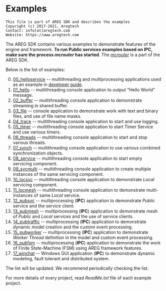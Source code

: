 # Examples
```
This file is part of AREG SDK and describes the examples
Copyright (c) 2017-2021, Aregtech
Contact: info[at]aregtech.com
Website: https://www.aregtech.com
```
The AREG SDK contains various examples to demonstrate features of the engine and framework.  **To run Public services examples based on IPC, make sure the process _mcrouter_ has started**. The [_mcrouter_](./../framework/mcrouter/) is a part of the AREG SDK.

Below is the list of examples:

0.  [00_helloservice](./00_helloservice) -- multithreading and multiprocessing applications used as an example in [developer guide](./../docs/DEVELOP.md).
1.  [01_hello](./01_hello/) -- multithreading console application to output "Hello World" message.
2.  [02_buffer](./02_buffer/) -- multithreading console application to demonstrate streaming in shared buffer.
3.  [03_file](./03_file/) -- console application to demonstrate work with text and binary files, and use of file name masks.
4.  [04_trace](./04_trace/) -- multithreading console application to start and use logging.
5.  [05_timer](./05_timer/) -- multithreading console application to start Timer Service and use various timers.
6.  [06_threads](./06_threads/) -- multithreading console application to start and stop various threads.
7.  [07_synch](./07_synch/) -- multithreading console application to use various combined synchronization objects.
8.  [08_service](./08_service/) -- multithreading console application to start empty servicing component.
9.  [09_svcmulti](./09_svcmulti/) -- multithreading console application to create multiple instances of the same servicing component.
10. [10_locsvc](./10_locsvc/) -- multithreading console application to demonstrate _Local_ servicing component.
11. [11_locmesh](./11_locmesh/) -- multithreading console application to demonstrate multi-instances of same _Local_ service.
12. [12_pubsvc](./12_pubsvc/) -- multiprocessing (**IPC**) application to demonstrate _Public_ service and the service client.
13. [13_pubmesh](./13_pubmesh/) -- multiprocessing (**IPC**) application to demonstrate mesh of _Public_ and _Local_ services and the use of service clients.
14. [14_pubtraffic](./14_pubtraffic/) -- multiprocessing (**IPC**) application to demonstrate dynamic model creation and the custom event processing.
15. [15_pubworker](./15_pubworker/) -- multiprocessing (**IPC**) application to demonstrate _Worker Thread_ definition in the model and custom event processing.
16. [16_pubfsm](./16_pubfsm/) -- multiprocessing (**IPC**) application to demonstrate the work of Finite State-Machine (FSM) using AREG framework features.
17. [17_winchat](./17_winchat/) -- Windows GUI application (**IPC**) to demonstrate dynamic modeling, fault tolerant and distributed system.

The list will be updated. We recommend periodically checking the list.

For more details of every project, read _ReadMe.txt_ file of each example project.
